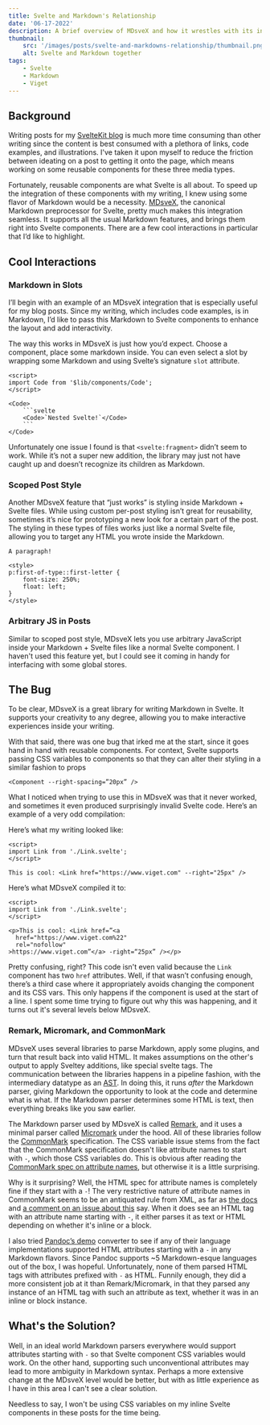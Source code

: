 ```yaml
---
title: Svelte and Markdown's Relationship
date: '06-17-2022'
description: A brief overview of MDsveX and how it wrestles with its internals.
thumbnail:
    src: '/images/posts/svelte-and-markdowns-relationship/thumbnail.png'
    alt: Svelte and Markdown together
tags:
    - Svelte
    - Markdown
    - Viget
---
```


<script>
import ImageLink from '$lib/components/ImageLink.svelte';
import CodeComparison from '$lib/components/markdown/CodeComparison.svelte';
import { BASE_URL } from '$lib/env';
</script>

## Background

Writing posts for my <a href="{BASE_URL}/posts/creating-a-sveltekit-blog" sveltekit:prefetch>SvelteKit blog</a> is much more time consuming than other writing since the content is best consumed with a plethora of links, code examples, and illustrations. I've taken it upon myself to reduce the friction between ideating on a post to getting it onto the page, which means working on some reusable components for these three media types.

Fortunately, reusable components are what Svelte is all about. To speed up the integration of these components with my writing, I knew using some flavor of Markdown would be a necessity. <a href="https://mdsvex.pngwn.io/">MDsveX</a>, the canonical Markdown preprocessor for Svelte, pretty much makes this integration seamless. It supports all the usual Markdown features, and brings them right into Svelte components. There are a few cool interactions in particular that I’d like to highlight.

## Cool Interactions
### Markdown in Slots

I’ll begin with an example of an MDsveX integration that is especially useful for my blog posts. Since my writing, which includes code examples, is in Markdown, I’d like to pass this Markdown to Svelte components to enhance the layout and add interactivity.

The way this works in MDsveX is just how you’d expect. Choose a component, place some markdown inside. You can even select a slot by wrapping some Markdown and using Svelte’s signature `slot` attribute.

```svelte
<script>
import Code from '$lib/components/Code';
</script>

<Code>
    ```svelte
    <Code>`Nested Svelte!`</Code>
    ```
</Code>
```

Unfortunately one issue I found is that `<svelte:fragment>` didn’t seem to work. While it’s not a super new addition, the library may just not have caught up and doesn’t recognize its children as Markdown.

### Scoped Post Style

Another MDsveX feature that “just works” is styling inside Markdown + Svelte files. While using custom per-post styling isn’t great for reusability, sometimes it’s nice for prototyping a new look for a certain part of the post. The styling in these types of files works just like a normal Svelte file, allowing you to target any HTML you wrote inside the Markdown.

```svelte
A paragraph!

<style>
p:first-of-type::first-letter {
    font-size: 250%;
    float: left;
}
</style>
```

### Arbitrary JS in Posts

Similar to scoped post style, MDsveX lets you use arbitrary JavaScript inside your Markdown + Svelte files like a normal Svelte component. I haven't used this feature yet, but I could see it coming in handy for interfacing with some global stores.

## The Bug

To be clear, MDsveX is a great library for writing Markdown in Svelte. It supports your creativity to any degree, allowing you to make interactive experiences inside your writing.

With that said, there was one bug that irked me at the start, since it goes hand in hand with reusable components. For context, Svelte supports passing CSS variables to components so that they can alter their styling in a similar fashion to props

```svelte
<Component --right-spacing=”20px” />
```

What I noticed when trying to use this in MDsveX was that it never worked, and sometimes it even produced surprisingly invalid Svelte code. Here’s an example of a very odd compilation:

<div class="full-width">
<CodeComparison>

<div slot="first">

Here’s what my writing looked like:

```svelte
<script>
import Link from './Link.svelte';
</script>

This is cool: <Link href="https://www.viget.com" --right="25px" />
```
</div>

<div slot="second">

Here’s what MDsveX compiled it to:

```svelte
<script>
import Link from './Link.svelte';
</script>

<p>This is cool: <Link href=”<a
  href="https://www.viget.com%22"
  rel="nofollow"
>https://www.viget.com”</a> -right=“25px” /></p>
```
</div>

</CodeComparison>
</div>

Pretty confusing, right? This code isn't even valid because the `Link` component has two `href` attributes. Well, if that wasn’t confusing enough, there’s a third case where it appropriately avoids changing the component and its CSS vars. This only happens if the component is used at the start of a line. I spent some time trying to figure out why this was happening, and it turns out it's several levels below MDsveX.

### Remark, Micromark, and CommonMark

MDsveX uses several libraries to parse Markdown, apply some plugins, and turn that result back into valid HTML. It makes assumptions on the other's output to apply Sveltey additions, like special svelte tags. The communication between the libraries happens in a pipeline fashion, with the intermediary datatype as an [AST](https://github.com/syntax-tree/unist#syntax-tree). In doing this, it runs *after* the Markdown parser, giving Markdown the opportunity to look at the code and determine what is what. If the Markdown parser determines some HTML is text, then everything breaks like you saw earlier.

The Markdown parser used by MDsveX is called [Remark](https://github.com/remarkjs/remark), and it uses a minimal parser called [Micromark](https://github.com/micromark/micromark) under the hood. All of these libraries follow the [CommonMark](https://commonmark.org/) specification. The CSS variable issue stems from the fact that the CommonMark specification doesn't like attribute names to start with `-`, which those CSS variables do. This is obvious after reading the [CommonMark spec on attribute names](https://spec.commonmark.org/0.30/#attribute-name), but otherwise it is a little surprising.

Why is it surprising? Well, the HTML spec for attribute names is completely fine if they start with a `-`! The very restrictive nature of attribute names in CommonMark seems to be an antiquated rule from XML, as far as [the docs](https://spec.commonmark.org/0.30/#attribute-name) and [a comment on an issue about this](https://github.com/commonmark/commonmark-spec/issues/714#issuecomment-1158343961) say. When it does see an HTML tag with an attribute name starting with `-`, it either parses it as text or HTML depending on whether it's inline or a block.

I also tried [Pandoc’s demo](https://pandoc.org/try/) converter to see if any of their language implementations supported HTML attributes starting with a `-` in any Markdown flavors. Since Pandoc supports ~5 Markdown-esque languages out of the box, I was hopeful. Unfortunately, none of them parsed HTML tags with attributes prefixed with `-` as HTML. Funnily enough, they did a more consistent job at it than Remark/Micromark, in that they parsed any instance of an HTML tag with such an attribute as text, whether it was in an inline or block instance.

## What's the Solution?

Well, in an ideal world Markdown parsers everywhere would support attributes starting with `-` so that Svelte component CSS variables would work. On the other hand, supporting such unconventional attributes may lead to more ambiguity in Markdown syntax. Perhaps a more extensive change at the MDsveX level would be better, but with as little experience as I have in this area I can't see a clear solution.

Needless to say, I won't be using CSS variables on my inline Svelte components in these posts for the time being.
